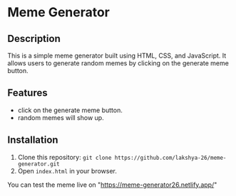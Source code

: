 # Meme Generator

## Description
This is a simple meme generator built using HTML, CSS, and JavaScript. It allows users to generate random memes by clicking on the generate meme button.

## Features
- click on the generate meme button.
- random memes will show up.

## Installation
1. Clone this repository: `git clone https://github.com/lakshya-26/meme-generator.git`
2. Open `index.html` in your browser.

You can test the meme live on "https://meme-generator26.netlify.app/"
